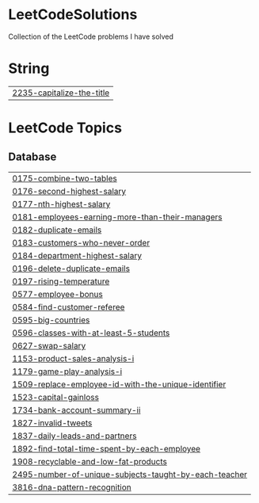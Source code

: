 # LeetCodeSolutions
Collection of the LeetCode problems I have solved


# String
|  |
| ------- |
| [2235-capitalize-the-title](https://github.com/TsalemisIasonas/LeetCodeSolutions/tree/master/2235-capitalize-the-title) |
<!---LeetCode Topics Start-->
# LeetCode Topics
## Database
|  |
| ------- |
| [0175-combine-two-tables](https://github.com/TsalemisIasonas/LeetCodeSolutions/tree/master/0175-combine-two-tables) |
| [0176-second-highest-salary](https://github.com/TsalemisIasonas/LeetCodeSolutions/tree/master/0176-second-highest-salary) |
| [0177-nth-highest-salary](https://github.com/TsalemisIasonas/LeetCodeSolutions/tree/master/0177-nth-highest-salary) |
| [0181-employees-earning-more-than-their-managers](https://github.com/TsalemisIasonas/LeetCodeSolutions/tree/master/0181-employees-earning-more-than-their-managers) |
| [0182-duplicate-emails](https://github.com/TsalemisIasonas/LeetCodeSolutions/tree/master/0182-duplicate-emails) |
| [0183-customers-who-never-order](https://github.com/TsalemisIasonas/LeetCodeSolutions/tree/master/0183-customers-who-never-order) |
| [0184-department-highest-salary](https://github.com/TsalemisIasonas/LeetCodeSolutions/tree/master/0184-department-highest-salary) |
| [0196-delete-duplicate-emails](https://github.com/TsalemisIasonas/LeetCodeSolutions/tree/master/0196-delete-duplicate-emails) |
| [0197-rising-temperature](https://github.com/TsalemisIasonas/LeetCodeSolutions/tree/master/0197-rising-temperature) |
| [0577-employee-bonus](https://github.com/TsalemisIasonas/LeetCodeSolutions/tree/master/0577-employee-bonus) |
| [0584-find-customer-referee](https://github.com/TsalemisIasonas/LeetCodeSolutions/tree/master/0584-find-customer-referee) |
| [0595-big-countries](https://github.com/TsalemisIasonas/LeetCodeSolutions/tree/master/0595-big-countries) |
| [0596-classes-with-at-least-5-students](https://github.com/TsalemisIasonas/LeetCodeSolutions/tree/master/0596-classes-with-at-least-5-students) |
| [0627-swap-salary](https://github.com/TsalemisIasonas/LeetCodeSolutions/tree/master/0627-swap-salary) |
| [1153-product-sales-analysis-i](https://github.com/TsalemisIasonas/LeetCodeSolutions/tree/master/1153-product-sales-analysis-i) |
| [1179-game-play-analysis-i](https://github.com/TsalemisIasonas/LeetCodeSolutions/tree/master/1179-game-play-analysis-i) |
| [1509-replace-employee-id-with-the-unique-identifier](https://github.com/TsalemisIasonas/LeetCodeSolutions/tree/master/1509-replace-employee-id-with-the-unique-identifier) |
| [1523-capital-gainloss](https://github.com/TsalemisIasonas/LeetCodeSolutions/tree/master/1523-capital-gainloss) |
| [1734-bank-account-summary-ii](https://github.com/TsalemisIasonas/LeetCodeSolutions/tree/master/1734-bank-account-summary-ii) |
| [1827-invalid-tweets](https://github.com/TsalemisIasonas/LeetCodeSolutions/tree/master/1827-invalid-tweets) |
| [1837-daily-leads-and-partners](https://github.com/TsalemisIasonas/LeetCodeSolutions/tree/master/1837-daily-leads-and-partners) |
| [1892-find-total-time-spent-by-each-employee](https://github.com/TsalemisIasonas/LeetCodeSolutions/tree/master/1892-find-total-time-spent-by-each-employee) |
| [1908-recyclable-and-low-fat-products](https://github.com/TsalemisIasonas/LeetCodeSolutions/tree/master/1908-recyclable-and-low-fat-products) |
| [2495-number-of-unique-subjects-taught-by-each-teacher](https://github.com/TsalemisIasonas/LeetCodeSolutions/tree/master/2495-number-of-unique-subjects-taught-by-each-teacher) |
| [3816-dna-pattern-recognition](https://github.com/TsalemisIasonas/LeetCodeSolutions/tree/master/3816-dna-pattern-recognition) |
<!---LeetCode Topics End-->